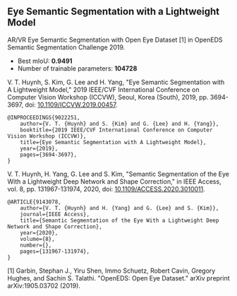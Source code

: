 
## Eye Semantic Segmentation with a Lightweight Model
AR/VR Eye Semantic Segmentation with Open Eye Dataset [1] in OpenEDS Semantic Segmentation Challenge 2019.
- Best mIoU: **0.9491**
- Number of trainable parameters: **104728**

V. T. Huynh, S. Kim, G. Lee and H. Yang, "Eye Semantic Segmentation with A Lightweight Model," 2019 IEEE/CVF International Conference on Computer Vision Workshop (ICCVW), Seoul, Korea (South), 2019, pp. 3694-3697, doi: [10.1109/ICCVW.2019.00457](https://ieeexplore.ieee.org/document/9022251).
```
@INPROCEEDINGS{9022251,  
    author={V. T. {Huynh} and S. {Kim} and G. {Lee} and H. {Yang}},  
    booktitle={2019 IEEE/CVF International Conference on Computer Vision Workshop (ICCVW)},   
    title={Eye Semantic Segmentation with A Lightweight Model},   
    year={2019},  
    pages={3694-3697},
}
```
V. T. Huynh, H. Yang, G. Lee and S. Kim, "Semantic Segmentation of the Eye With a Lightweight Deep Network and Shape Correction," in IEEE Access, vol. 8, pp. 131967-131974, 2020, doi: [10.1109/ACCESS.2020.3010011](https://ieeexplore.ieee.org/document/9143078).
```
@ARTICLE{9143078,  
    author={V. T. {Huynh} and H. {Yang} and G. {Lee} and S. {Kim}},  
    journal={IEEE Access},   
    title={Semantic Segmentation of the Eye With a Lightweight Deep Network and Shape Correction},   
    year={2020},  
    volume={8},  
    number={},  
    pages={131967-131974},
}
```
[1] Garbin, Stephan J., Yiru Shen, Immo Schuetz, Robert Cavin, Gregory Hughes, and Sachin S. Talathi. "OpenEDS: Open Eye Dataset." arXiv preprint arXiv:1905.03702 (2019).
